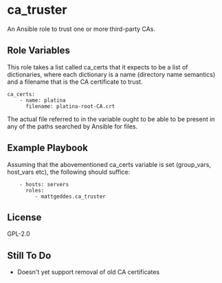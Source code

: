 ca_truster
==========

An Ansible role to trust one or more third-party CAs.

Role Variables
--------------

This role takes a list called ca_certs that it expects to be a list of
dictionaries, where each dictionary is a name (directory name semantics) and a
filename that is the CA certificate to trust.

```
ca_certs:
    - name: platina
      filename: platina-root-CA.crt
```

The actual file referred to in the variable ought to be able to be present in
any of the paths searched by Ansible for files.

Example Playbook
----------------

Assuming that the abovementioned ca_certs variable is set (group_vars, host_vars
 etc), the following should suffice:

```
    - hosts: servers
      roles:
         - mattgeddes.ca_truster
```

License
-------

GPL-2.0


Still To Do
----------

 * Doesn't yet support removal of old CA certificates

